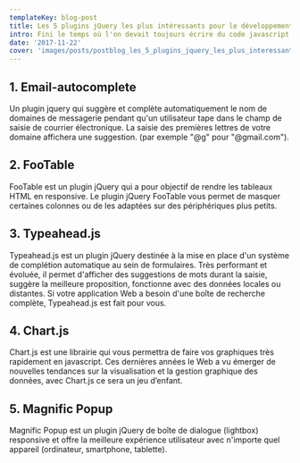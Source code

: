 ```yaml
---
templateKey: blog-post
title: Les 5 plugins jQuery les plus intéressants pour le développement web
intro: Fini le temps où l'on devait toujours écrire du code javascript ... J'ai réunis dans la liste dans ce post les plugins les plus intéressants.
date: '2017-11-22'
cover: 'images/posts/postblog_les_5_plugins_jquery_les_plus_interessants_pour_le_developpement_web_1117.png'
---
```


## 1. Email-autocomplete

Un plugin jquery qui suggère et complète automatiquement le nom de domaines de messagerie pendant qu'un utilisateur tape dans le champ de saisie de courrier électronique. La saisie des premières lettres de votre domaine affichera une suggestion. (par exemple "@g" pour "@gmail.com").

## 2. FooTable

FooTable est un plugin jQuery qui a pour objectif de rendre les tableaux HTML en responsive. Le plugin jQuery FooTable vous permet de masquer certaines colonnes ou de les adaptées sur des périphériques plus petits.

## 3. Typeahead.js

Typeahead.js est un plugin jQuery destinée à la mise en place d'un système de complétion automatique au sein de formulaires. Très performant et évoluée, il permet d'afficher des suggestions de mots durant la saisie, suggère la meilleure proposition, fonctionne avec des données locales ou distantes. Si votre application Web a besoin d'une boîte de recherche complète, Typeahead.js est fait pour vous.

## 4. Chart.js

Chart.js est une librairie qui vous permettra de faire vos graphiques très rapidement en javascript. Ces dernières années le Web a vu émerger de nouvelles tendances sur la visualisation et la gestion graphique des données, avec Chart.js ce sera un jeu d’enfant.

## 5. Magnific Popup

Magnific Popup est un plugin jQuery de boîte de dialogue (lightbox) responsive et offre la meilleure expérience utilisateur avec n'importe quel appareil (ordinateur, smartphone, tablette).

